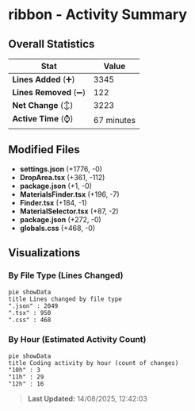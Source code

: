 # ribbon - Activity Summary 

## Overall Statistics

| Stat                   | Value                                                             |
| ---------------------- | ----------------------------------------------------------------- |
| **Lines Added** (➕)   | 3345                                          |
| **Lines Removed** (➖) | 122                                        |
| **Net Change** (↕)    | 3223                |
| **Active Time** (⌚)   | 67 minutes |


## Modified Files
- **settings.json** (+1776, -0)
- **DropArea.tsx** (+361, -112)
- **package.json** (+1, -0)
- **MaterialsFinder.tsx** (+196, -7)
- **Finder.tsx** (+184, -1)
- **MaterialSelector.tsx** (+87, -2)
- **package.json** (+272, -0)
- **globals.css** (+468, -0)

## Visualizations

### By File Type (Lines Changed)

```mermaid
pie showData
title Lines changed by file type
".json" : 2049
".tsx" : 950
".css" : 468
```

### By Hour (Estimated Activity Count)

```mermaid
pie showData
title Coding activity by hour (count of changes)
"10h" : 3
"11h" : 29
"12h" : 16
```


> **Last Updated:** 14/08/2025, 12:42:03
